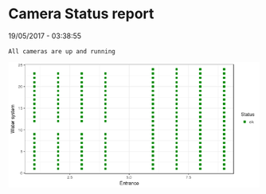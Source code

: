 Camera Status report
================
19/05/2017 - 03:38:55

    All cameras are up and running

![](camreport_files/figure-markdown_github/unnamed-chunk-2-1.png)
